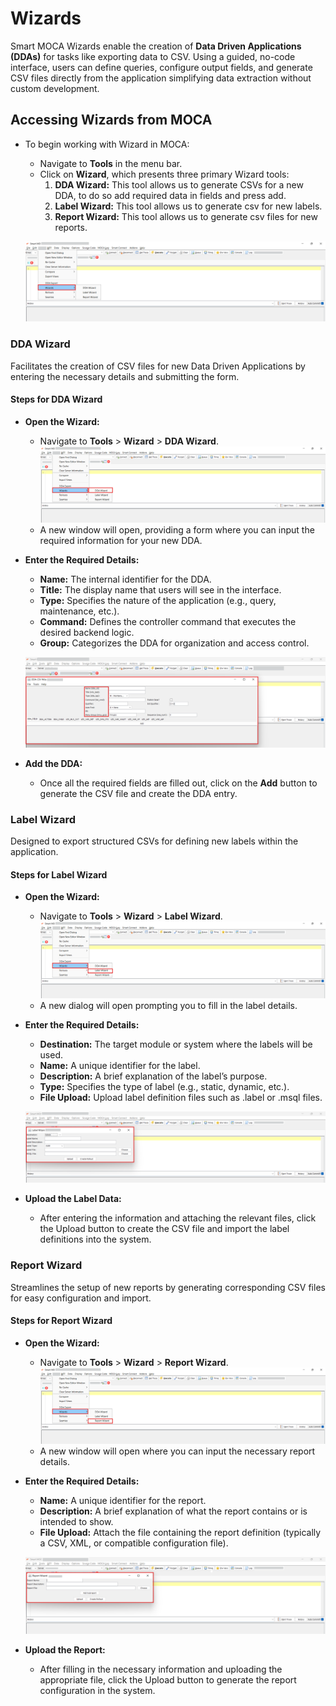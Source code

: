 # Wizards

Smart MOCA Wizards enable the creation of **Data Driven Applications (DDAs)** for tasks like exporting data to CSV. Using a guided, no-code interface, users can define queries, configure output fields, and generate CSV files directly from the application simplifying data extraction without custom development.

## Accessing Wizards from MOCA
- To begin working with Wizard in MOCA:

    - Navigate to **Tools** in the menu bar.
    - Click on **Wizard**, which presents three primary Wizard tools:
        1. **DDA Wizard:** This tool allows us to generate CSVs for a new DDA, to do so add required data in fields and press add.
        2. **Label Wizard:** This tool allows us to generate csv for new labels.
        3. **Report Wizard:** This tool allows us to generate csv files for new reports.

    ![Wizard_1](./.attachments/wizards_1.png)


### DDA Wizard

Facilitates the creation of CSV files for new Data Driven Applications by entering the necessary details and submitting the form.


#### Steps for DDA Wizard

- **Open the Wizard:**
    - Navigate to **Tools** > **Wizard** > **DDA Wizard**.
        ![Wizard_5](./.attachments/wizards_5.png)
    - A new window will open, providing a form where you can input the required information for your new DDA.


- **Enter the Required Details:**
    - **Name:** The internal identifier for the DDA.
    - **Title:** The display name that users will see in the interface.
    - **Type:** Specifies the nature of the application (e.g., query, maintenance, etc.).
    - **Command:** Defines the controller command that executes the desired backend logic.
    - **Group:** Categorizes the DDA for organization and access control.

    ![Wizard_2](./.attachments/wizard_2.png)

- **Add the DDA:**
    - Once all the required fields are filled out, click on the **Add** button to generate the CSV file and create the DDA entry.

### Label Wizard

Designed to export structured CSVs for defining new labels within the application.

#### Steps for Label Wizard

- **Open the Wizard:**
    - Navigate to **Tools** > **Wizard** > **Label Wizard**.
        ![Wizard_6](./.attachments/wizards_6.png)
    - A new dialog will open prompting you to fill in the label details.

- **Enter the Required Details:**

    - **Destination:** The target module or system where the labels will be used.
    - **Name:** A unique identifier for the label.
    - **Description:** A brief explanation of the label’s purpose.
    - **Type:** Specifies the type of label (e.g., static, dynamic, etc.).
    - **File Upload:** Upload label definition files such as .label or .msql files.

    ![Wizard_3](./.attachments/wizard_3.png)

- **Upload the Label Data:**
    - After entering the information and attaching the relevant files, click the Upload button to create the CSV file and import the label definitions into the system.


### Report Wizard

Streamlines the setup of new reports by generating corresponding CSV files for easy configuration and import.

#### Steps for Report Wizard
- **Open the Wizard:**
    - Navigate to **Tools** > **Wizard** > **Report Wizard**.
        ![Wizard_7](./.attachments/wizards_7.png)
    - A new window will open where you can input the necessary report details.

- **Enter the Required Details:**

    - **Name:** A unique identifier for the report.
    - **Description:** A brief explanation of what the report contains or is intended to show.
    - **File Upload:** Attach the file containing the report definition (typically a CSV, XML, or compatible configuration file).

    ![Wizard_4](./.attachments/wizard_4.png)

- **Upload the Report:**
    - After filling in the necessary information and uploading the appropriate file, click the Upload button to generate the report configuration in the system.


